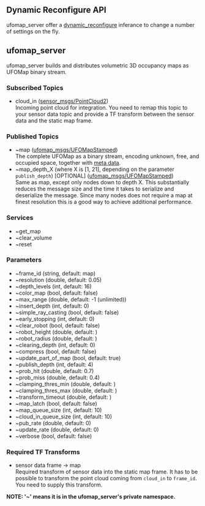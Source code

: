 ## Dynamic Reconfigure API
ufomap_server offer a [dynamic_reconfigure](http://wiki.ros.org/dynamic_reconfigure) inferance to change a number of settings on the fly.

## ufomap_server
ufomap_server builds and distributes volumetric 3D occupancy maps as UFOMap binary stream.

### Subscribed Topics
* cloud_in ([sensor_msgs/PointCloud2](http://docs.ros.org/en/api/sensor_msgs/html/msg/PointCloud2.html))  
   Incoming point cloud for integration. You need to remap this topic to your sensor data topic and provide a TF transform between the sensor data and the static map frame.

### Published Topics
* ~map  ([ufomap_msgs/UFOMapStamped](https://github.com/UnknownFreeOccupied/ufomap/blob/master/ufomap_ros/ufomap_msgs/msg/UFOMapStamped.msg))  
   The complete UFOMap as a binary stream, encoding unknown, free, and occupied space, together with [meta data](https://github.com/UnknownFreeOccupied/ufomap/blob/master/ufomap_ros/ufomap_msgs/msg/UFOMapMetaData.msg).
* ~map_depth_X (where X is [1, 21], depending on the parameter `publish_depth`) [OPTIONAL] ([ufomap_msgs/UFOMapStamped](https://github.com/UnknownFreeOccupied/ufomap/blob/master/ufomap_ros/ufomap_msgs/msg/UFOMapStamped.msg))  
   Same as map, except only nodes down to depth X. This substantially reduces the message size and the time it takes to serialize and deserialize the message. Since many nodes does not require a map at finest resolution this is a good way to achieve additional performance.
   
### Services
* ~get_map
* ~clear_volume
* ~reset

### Parameters
* ~frame_id (string, default: map)
* ~resolution (double, default: 0.05)
* ~depth_levels (int, default: 16)
* ~color_map (bool, default: false)
* ~max_range (double, default: -1 (unlimited))
* ~insert_depth (int, default: 0)
* ~simple_ray_casting (bool, default: false)
* ~early_stopping (int, default: 0)
* ~clear_robot (bool, default: false)
* ~robot_height (double, default: )
* ~robot_radius (double, default: )
* ~clearing_depth (int, default: 0)
* ~compress (bool, default: false)
* ~update_part_of_map (bool, default: true)
* ~publish_depth (int, default: 4)
* ~prob_hit (double, default: 0.7)
* ~prob_miss (double, default: 0.4)
* ~clamping_thres_min (double, default: )
* ~clamping_thres_max (double, default: )
* ~transform_timeout (double, default: )
* ~map_latch (bool, default: false)
* ~map_queue_size (int, default: 10)
* ~cloud_in_queue_size (int, default: 10)
* ~pub_rate (double, default: 0)
* ~update_rate (double, default: 0)
* ~verbose (bool, default: false)

### Required TF Transforms
* sensor data frame -> map  
   Required transform of sensor data into the static map frame. It has to be possible to transform the point cloud coming from `cloud_in` to `frame_id`. You need to supply this transform.
   

**NOTE: '~' means it is in the ufomap_server's private namespace.**
